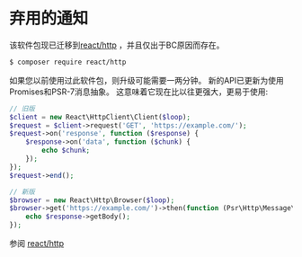 # 弃用的通知

该软件包现已迁移到[react/http](3.Protocol-Components/Http.md) ，并且仅出于BC原因而存在。

```bash
$ composer require react/http
```

如果您以前使用过此软件包，则升级可能需要一两分钟。
新的API已更新为使用Promises和PSR-7消息抽象。
这意味着它现在比以往更强大，更易于使用:

```php
// 旧版
$client = new React\HttpClient\Client($loop);
$request = $client->request('GET', 'https://example.com/');
$request->on('response', function ($response) {
    $response->on('data', function ($chunk) {
        echo $chunk;
    });
});
$request->end();

// 新版
$browser = new React\Http\Browser($loop);
$browser->get('https://example.com/')->then(function (Psr\Http\Message\ResponseInterface $response) {
    echo $response->getBody();
});
```

参阅 [react/http](3.Protocol-Components/Http.md#客户端用法)
